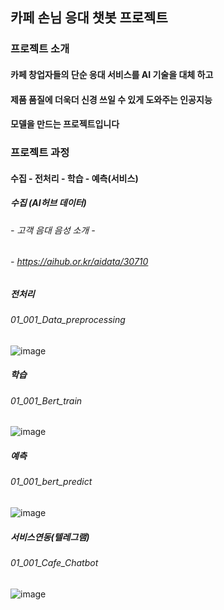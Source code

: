 ## 카페 손님 응대 챗봇 프로젝트


###  프로젝트 소개

#### 카페 창업자들의 단순 응대 서비스를 AI 기술을 대체 하고
#### 제품 품질에 더욱더 신경 쓰일 수 있게 도와주는 인공지능
#### 모델을 만드는 프로젝트입니다


### 프로젝트 과정


#### 수집 - 전처리 - 학습 - 예측(서비스)

#####    수집 (AI허브 데이터)
###### - 고객 음대 음성 소개 - 
###### - https://aihub.or.kr/aidata/30710

#####   전처리 
######  01_001_Data_preprocessing
![image](https://user-images.githubusercontent.com/96555334/174021488-c60b9a58-dc89-4ff3-b543-70d9c2b457b2.png)

#####  학습
###### 01_001_Bert_train
![image](https://user-images.githubusercontent.com/96555334/174022578-b51e3de5-326b-456e-852c-2d9133538ceb.png)

#####  예측
###### 01_001_bert_predict
![image](https://user-images.githubusercontent.com/96555334/174022609-e322e218-ab61-418e-aa1e-a3d9c810e976.png)


##### 서비스연동(텔레그램)
###### 01_001_Cafe_Chatbot
![image](https://user-images.githubusercontent.com/96555334/174022678-658ff8b7-7f93-4b35-b071-d281613a78a8.png)






     



